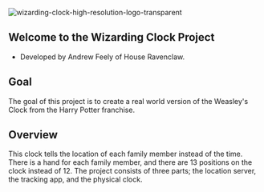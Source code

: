 ![wizarding-clock-high-resolution-logo-transparent](https://github.com/user-attachments/assets/6253fd38-44e1-4243-9b68-d19acd565593)

## Welcome to the Wizarding Clock Project
- Developed by Andrew Feely of House Ravenclaw.
## Goal
The goal of this project is to create a real world version of the Weasley's Clock from the Harry Potter franchise.
## Overview
This clock tells the location of each family member instead of the time. There is a hand for each family member, and there are 13 positions on the clock instead of 12. The project consists of three parts; the location server, the tracking app, and the physical clock.
